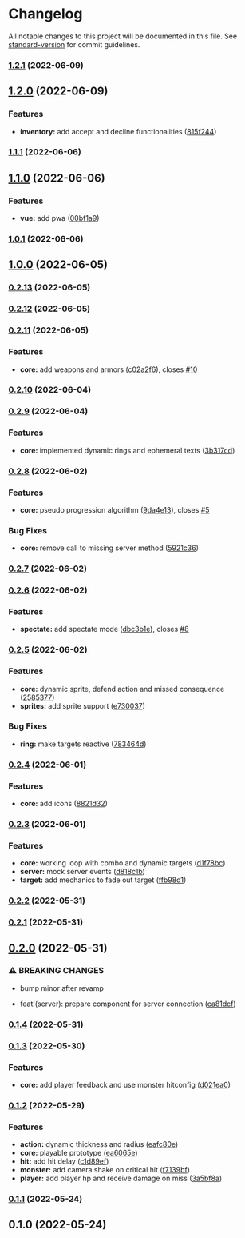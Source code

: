 # Changelog

All notable changes to this project will be documented in this file. See [standard-version](https://github.com/conventional-changelog/standard-version) for commit guidelines.

### [1.2.1](https://github.com/moonlitworks/korekari-client/compare/v1.2.0...v1.2.1) (2022-06-09)

## [1.2.0](https://github.com/moonlitworks/korekari-client/compare/v1.1.1...v1.2.0) (2022-06-09)


### Features

* **inventory:** add accept and decline functionalities ([815f244](https://github.com/moonlitworks/korekari-client/commit/815f2440307ef2fa60f7a98e1cf455de6d959249))

### [1.1.1](https://github.com/moonlitworks/korekari-client/compare/v1.1.0...v1.1.1) (2022-06-06)

## [1.1.0](https://github.com/moonlitworks/korekari-client/compare/v1.0.1...v1.1.0) (2022-06-06)


### Features

* **vue:** add pwa ([00bf1a9](https://github.com/moonlitworks/korekari-client/commit/00bf1a9fbeb32703a8c349d63793dcee99e5a49b))

### [1.0.1](https://github.com/moonlitworks/korekari-client/compare/v1.0.0...v1.0.1) (2022-06-06)

## [1.0.0](https://github.com/moonlitworks/korekari-client/compare/v0.2.13...v1.0.0) (2022-06-05)

### [0.2.13](https://github.com/moonlitworks/korekari-client/compare/v0.2.12...v0.2.13) (2022-06-05)

### [0.2.12](https://github.com/moonlitworks/korekari-client/compare/v0.2.11...v0.2.12) (2022-06-05)

### [0.2.11](https://github.com/moonlitworks/korekari-client/compare/v0.2.10...v0.2.11) (2022-06-05)


### Features

* **core:** add weapons and armors ([c02a2f6](https://github.com/moonlitworks/korekari-client/commit/c02a2f60a01c8877ac23bcc91a972b9ee082487b)), closes [#10](https://github.com/moonlitworks/korekari-client/issues/10)

### [0.2.10](https://github.com/moonlitworks/korekari-client/compare/v0.2.9...v0.2.10) (2022-06-04)

### [0.2.9](https://github.com/moonlitworks/korekari-client/compare/v0.2.8...v0.2.9) (2022-06-04)


### Features

* **core:** implemented dynamic rings and ephemeral texts ([3b317cd](https://github.com/moonlitworks/korekari-client/commit/3b317cd1afedd5f2b8ba0f3e624aec8877837120))

### [0.2.8](https://github.com/moonlitworks/korekari-client/compare/v0.2.7...v0.2.8) (2022-06-02)


### Features

* **core:** pseudo progression algorithm ([9da4e13](https://github.com/moonlitworks/korekari-client/commit/9da4e1339cc1fad7eced97cb97398c841b66441c)), closes [#5](https://github.com/moonlitworks/korekari-client/issues/5)


### Bug Fixes

* **core:** remove call to missing server method ([5921c36](https://github.com/moonlitworks/korekari-client/commit/5921c364e385a4879772cfcf17819430a7a870d9))

### [0.2.7](https://github.com/moonlitworks/korekari-client/compare/v0.2.6...v0.2.7) (2022-06-02)

### [0.2.6](https://github.com/moonlitworks/korekari-client/compare/v0.2.5...v0.2.6) (2022-06-02)


### Features

* **spectate:** add spectate mode ([dbc3b1e](https://github.com/moonlitworks/korekari-client/commit/dbc3b1e7a0e4ad0e8d4b8e596a64afc73c63ae3c)), closes [#8](https://github.com/moonlitworks/korekari-client/issues/8)

### [0.2.5](https://github.com/moonlitworks/korekari-client/compare/v0.2.4...v0.2.5) (2022-06-02)


### Features

* **core:** dynamic sprite, defend action and missed consequence ([2585377](https://github.com/moonlitworks/korekari-client/commit/2585377d82da5b619655182e5ede2f6dcfb11cc6))
* **sprites:** add sprite support ([e730037](https://github.com/moonlitworks/korekari-client/commit/e730037799ac25c1152e3f85e81304ac90484e80))


### Bug Fixes

* **ring:** make targets reactive ([783464d](https://github.com/moonlitworks/korekari-client/commit/783464da98733fd5d0296e004bdc17cf8432fbf3))

### [0.2.4](https://github.com/moonlitworks/korekari-client/compare/v0.2.3...v0.2.4) (2022-06-01)


### Features

* **core:** add icons ([8821d32](https://github.com/moonlitworks/korekari-client/commit/8821d325a8e9d0ce6dd3b2510e2b06b871fa7a17))

### [0.2.3](https://github.com/moonlitworks/korekari-client/compare/v0.2.2...v0.2.3) (2022-06-01)


### Features

* **core:** working loop with combo and dynamic targets ([d1f78bc](https://github.com/moonlitworks/korekari-client/commit/d1f78bc5b90bca0aa54b332ea131d8e6a88ffedb))
* **server:** mock server events ([d818c1b](https://github.com/moonlitworks/korekari-client/commit/d818c1b6da06d5f04d0e9652ae70ef7648db805a))
* **target:** add mechanics to fade out target ([ffb98d1](https://github.com/moonlitworks/korekari-client/commit/ffb98d1637fc8631e624e9b500cb66beab72c815))

### [0.2.2](https://github.com/moonlitworks/korekari-client/compare/v0.2.1...v0.2.2) (2022-05-31)

### [0.2.1](https://github.com/moonlitworks/korekari-client/compare/v0.2.0...v0.2.1) (2022-05-31)

## [0.2.0](https://github.com/moonlitworks/korekari-client/compare/v0.1.4...v0.2.0) (2022-05-31)


### ⚠ BREAKING CHANGES

* bump minor after revamp

* feat!(server): prepare component for server connection ([ca81dcf](https://github.com/moonlitworks/korekari-client/commit/ca81dcf6e983fb79ac41b687f7beb1e62dfc4ca4))

### [0.1.4](https://github.com/moonlitworks/korekari-client/compare/v0.1.3...v0.1.4) (2022-05-31)

### [0.1.3](https://github.com/moonlitworks/korekari-client/compare/v0.1.2...v0.1.3) (2022-05-30)


### Features

* **core:** add player feedback and use monster hitconfig ([d021ea0](https://github.com/moonlitworks/korekari-client/commit/d021ea0167ba9ea58733ebc9a1f50eb9ec7028d1))

### [0.1.2](https://github.com/moonlitworks/korekari-client/compare/v0.1.1...v0.1.2) (2022-05-29)


### Features

* **action:** dynamic thickness and radius ([eafc80e](https://github.com/moonlitworks/korekari-client/commit/eafc80e6cacd1688bfa414f5758666b054378812))
* **core:** playable prototype ([ea6065e](https://github.com/moonlitworks/korekari-client/commit/ea6065e1b58fadf1fc6d9caaddf72f34359cd8f1))
* **hit:** add hit delay ([c1d89ef](https://github.com/moonlitworks/korekari-client/commit/c1d89ef9bc55e66fda5a0452db80b9b78d049d91))
* **monster:** add camera shake on critical hit ([f7139bf](https://github.com/moonlitworks/korekari-client/commit/f7139bfd4004ca9fa486939b337b52934d048379))
* **player:** add player hp and receive damage on miss ([3a5bf8a](https://github.com/moonlitworks/korekari-client/commit/3a5bf8aeeca11cfa40cdd6b701408d9f62a4a025))

### [0.1.1](https://github.com/moonlitworks/korekari-client/compare/v0.1.0...v0.1.1) (2022-05-24)

## 0.1.0 (2022-05-24)
